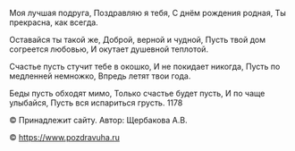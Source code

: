 Моя лучшая подруга,
Поздравляю я тебя,
С днём рождения родная,
Ты прекрасна, как всегда.

Оставайся ты такой же,
Доброй, верной и чудной,
Пусть твой дом согреется любовью,
И окутает душевной теплотой.

Счастье пусть стучит тебе в окошко,
И не покидает никогда,
Пусть по медленней немножко,
Впредь летят твои года.

Беды пусть обходят мимо,
Только счастье будет пусть,
И по чаще улыбайся,
Пусть вся испариться грусть.
1178 

© Принадлежит сайту. Автор: Щербакова А.В.

© https://www.pozdravuha.ru
